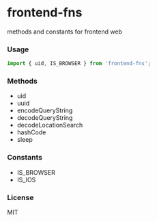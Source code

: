# frontend-fns

methods and constants for frontend web

### Usage

```javascript
import { uid, IS_BROWSER } from 'frontend-fns';
```

### Methods

- uid
- uuid
- encodeQueryString
- decodeQueryString
- decodeLocationSearch
- hashCode
- sleep

### Constants

- IS_BROWSER
- IS_IOS

### License

MIT
